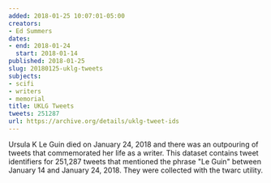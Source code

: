 ```yaml
---
added: 2018-01-25 10:07:01-05:00
creators:
- Ed Summers
dates:
- end: 2018-01-24
  start: 2018-01-14
published: 2018-01-25
slug: 20180125-uklg-tweets
subjects:
- scifi
- writers
- memorial
title: UKLG Tweets
tweets: 251287
url: https://archive.org/details/uklg-tweet-ids
---
```


Ursula K Le Guin died on January 24, 2018 and there was an outpouring of tweets that commemorated her life as a writer. This dataset contains tweet identifiers for 251,287 tweets that mentioned the phrase "Le Guin" between January 14 and January 24, 2018. They were collected with the twarc utility.
